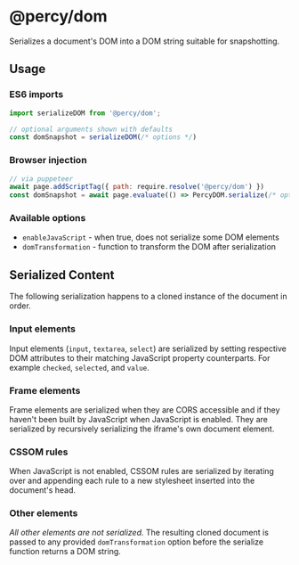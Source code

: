 # @percy/dom

Serializes a document's DOM into a DOM string suitable for snapshotting.

## Usage

### ES6 imports

```js
import serializeDOM from '@percy/dom';

// optional arguments shown with defaults
const domSnapshot = serializeDOM(/* options */)
```

### Browser injection

```js
// via puppeteer
await page.addScriptTag({ path: require.resolve('@percy/dom') })
const domSnapshot = await page.evaluate(() => PercyDOM.serialize(/* options */))
```

### Available options

- `enableJavaScript` - when true, does not serialize some DOM elements
- `domTransformation` - function to transform the DOM after serialization

## Serialized Content

The following serialization happens to a cloned instance of the document in order.

### Input elements

Input elements (`input`, `textarea`, `select`) are serialized by setting respective DOM attributes
to their matching JavaScript property counterparts. For example `checked`, `selected`, and `value`.

### Frame elements

Frame elements are serialized when they are CORS accessible and if they haven't been built by
JavaScript when JavaScript is enabled. They are serialized by recursively serializing the iframe's
own document element.

### CSSOM rules

When JavaScript is not enabled, CSSOM rules are serialized by iterating over and appending each rule
to a new stylesheet inserted into the document's head.

### Other elements

_All other elements are not serialized._ The resulting cloned document is passed to any provided
`domTransformation` option before the serialize function returns a DOM string.
